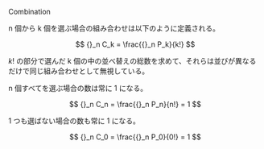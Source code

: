 Combination

n 個から k 個を選ぶ場合の組み合わせは以下のように定義される。

$$
{}_n C_k = \frac{{}_n P_k}{k!}
$$

$k!$ の部分で選んだ k 個の中の並べ替えの総数を求めて、それらは並びが異なるだけで同じ組み合わせとして無視している。

n 個すべてを選ぶ場合の数は常に 1 になる。

$$
{}_n C_n = \frac{{}_n P_n}{n!} = 1
$$

1 つも選ばない場合の数も常に 1 になる。

$$
{}_n C_0 = \frac{{}_n P_0}{0!} = 1
$$
